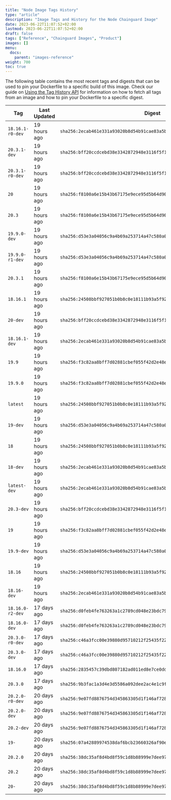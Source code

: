 ```yaml
---
title: "Node Image Tags History"
type: "article"
description: "Image Tags and History for the Node Chainguard Image"
date: 2023-06-22T11:07:52+02:00
lastmod: 2023-06-22T11:07:52+02:00
draft: false
tags: ["Reference", "Chainguard Images", "Product"]
images: []
menu:
  docs:
    parent: "images-reference"
weight: 700
toc: true
---
```


The following table contains the most recent tags and digests that can be used to pin your Dockerfile to a specific build of this image. Check our guide on [Using the Tag History API](/chainguard/chainguard-images/using-the-tag-history-api/) for information on how to fetch all tags from an image and how to pin your Dockerfile to a specific digest.

| Tag              | Last Updated | Digest                                                                    |
|------------------|--------------|---------------------------------------------------------------------------|
| `18.16.1-r0-dev` | 19 hours ago | `sha256:2ecab461e331a93020b8d54b91cae83a5b2373b24c33b349794db0adfb08026c` |
| `20.3.1-dev`     | 19 hours ago | `sha256:bff20ccdcebd38e3342872948e3116f5f15c7433d2cf8ff51523772b51895b68` |
| `20.3.1-r0-dev`  | 19 hours ago | `sha256:bff20ccdcebd38e3342872948e3116f5f15c7433d2cf8ff51523772b51895b68` |
| `20`             | 19 hours ago | `sha256:f8100a6e15b43b67175e9ece95d5b64d90a5b9e77569d11ed2f766dba9b5bb68` |
| `20.3`           | 19 hours ago | `sha256:f8100a6e15b43b67175e9ece95d5b64d90a5b9e77569d11ed2f766dba9b5bb68` |
| `19.9.0-dev`     | 19 hours ago | `sha256:d53e3a04056c9a4b69a253714a47c580a003c0f9f45020078d6b0f3f810faa44` |
| `19.9.0-r1-dev`  | 19 hours ago | `sha256:d53e3a04056c9a4b69a253714a47c580a003c0f9f45020078d6b0f3f810faa44` |
| `20.3.1`         | 19 hours ago | `sha256:f8100a6e15b43b67175e9ece95d5b64d90a5b9e77569d11ed2f766dba9b5bb68` |
| `18.16.1`        | 19 hours ago | `sha256:24508bbf927051b0b8c0e18111b93a5f924f257474f38536188d43a8eb7f2954` |
| `20-dev`         | 19 hours ago | `sha256:bff20ccdcebd38e3342872948e3116f5f15c7433d2cf8ff51523772b51895b68` |
| `18.16.1-dev`    | 19 hours ago | `sha256:2ecab461e331a93020b8d54b91cae83a5b2373b24c33b349794db0adfb08026c` |
| `19.9`           | 19 hours ago | `sha256:f3c82aa8bff7d02881cbef055f42d2e48e3af987c17e120e1ecaef898b5075d2` |
| `19.9.0`         | 19 hours ago | `sha256:f3c82aa8bff7d02881cbef055f42d2e48e3af987c17e120e1ecaef898b5075d2` |
| `latest`         | 19 hours ago | `sha256:24508bbf927051b0b8c0e18111b93a5f924f257474f38536188d43a8eb7f2954` |
| `19-dev`         | 19 hours ago | `sha256:d53e3a04056c9a4b69a253714a47c580a003c0f9f45020078d6b0f3f810faa44` |
| `18`             | 19 hours ago | `sha256:24508bbf927051b0b8c0e18111b93a5f924f257474f38536188d43a8eb7f2954` |
| `18-dev`         | 19 hours ago | `sha256:2ecab461e331a93020b8d54b91cae83a5b2373b24c33b349794db0adfb08026c` |
| `latest-dev`     | 19 hours ago | `sha256:2ecab461e331a93020b8d54b91cae83a5b2373b24c33b349794db0adfb08026c` |
| `20.3-dev`       | 19 hours ago | `sha256:bff20ccdcebd38e3342872948e3116f5f15c7433d2cf8ff51523772b51895b68` |
| `19`             | 19 hours ago | `sha256:f3c82aa8bff7d02881cbef055f42d2e48e3af987c17e120e1ecaef898b5075d2` |
| `19.9-dev`       | 19 hours ago | `sha256:d53e3a04056c9a4b69a253714a47c580a003c0f9f45020078d6b0f3f810faa44` |
| `18.16`          | 19 hours ago | `sha256:24508bbf927051b0b8c0e18111b93a5f924f257474f38536188d43a8eb7f2954` |
| `18.16-dev`      | 19 hours ago | `sha256:2ecab461e331a93020b8d54b91cae83a5b2373b24c33b349794db0adfb08026c` |
| `18.16.0-r2-dev` | 17 days ago  | `sha256:d0feb4fe763263a1c2789cd048e23bdc79698bbec0d8aa24889fcd35aefd61d3` |
| `18.16.0-dev`    | 17 days ago  | `sha256:d0feb4fe763263a1c2789cd048e23bdc79698bbec0d8aa24889fcd35aefd61d3` |
| `20.3.0-r0-dev`  | 17 days ago  | `sha256:c46a3fcc00e39880d95710212f25435f22d9f9d0c11a94452048e7e5877c9496` |
| `20.3.0-dev`     | 17 days ago  | `sha256:c46a3fcc00e39880d95710212f25435f22d9f9d0c11a94452048e7e5877c9496` |
| `18.16.0`        | 17 days ago  | `sha256:2835457c39dbd807182ad011ed8e7ce0dd0eb540e80b8ba2c880e70f19b62fd4` |
| `20.3.0`         | 17 days ago  | `sha256:9b3fac1a3d4e3d5586a092dee2ac4e1c9f001c3c811c69e95595b71acbade58e` |
| `20.2.0-r0-dev`  | 20 days ago  | `sha256:9e07fd8876754d345863305d1f146af728918f9ddb9be91f64dcb76992805c0e` |
| `20.2.0-dev`     | 20 days ago  | `sha256:9e07fd8876754d345863305d1f146af728918f9ddb9be91f64dcb76992805c0e` |
| `20.2-dev`       | 20 days ago  | `sha256:9e07fd8876754d345863305d1f146af728918f9ddb9be91f64dcb76992805c0e` |
| `19-`            | 20 days ago  | `sha256:07a42889974538daf6bcb23660326af90e48cdf33ca24d0c1dd460809cc60ee7` |
| `20.2.0`         | 20 days ago  | `sha256:38dc35af8d4bd8f59c1d8b88999e7dee9746dcee0f375848fb9701f3b61564e5` |
| `20.2`           | 20 days ago  | `sha256:38dc35af8d4bd8f59c1d8b88999e7dee9746dcee0f375848fb9701f3b61564e5` |
| `20-`            | 20 days ago  | `sha256:38dc35af8d4bd8f59c1d8b88999e7dee9746dcee0f375848fb9701f3b61564e5` |

